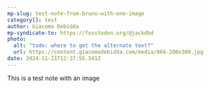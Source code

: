 ```yaml
---
mp-slug: test-note-from-bruno-with-one-image
category[]: test
author: Giacomo Debidda
mp-syndicate-to: https://fosstodon.org/@jackdbd
photo:
  alt: "todo: where to get the alternate text?"
  url: https://content.giacomodebidda.com/media/866-200x300.jpg
date: 2024-11-21T12:37:55.541Z
---
```


This is a test note with an image